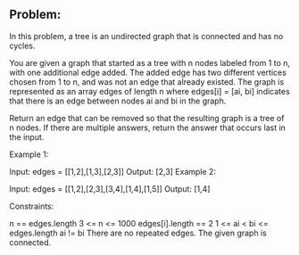 ## Problem:
In this problem, a tree is an undirected graph that is connected and has no cycles.

You are given a graph that started as a tree with n nodes labeled from 1 to n, with one additional edge added. The added edge has two different vertices chosen from 1 to n, and was not an edge that already existed. The graph is represented as an array edges of length n where edges[i] = [ai, bi] indicates that there is an edge between nodes ai and bi in the graph.

Return an edge that can be removed so that the resulting graph is a tree of n nodes. If there are multiple answers, return the answer that occurs last in the input.

 

Example 1:


Input: edges = [[1,2],[1,3],[2,3]]
Output: [2,3]
Example 2:


Input: edges = [[1,2],[2,3],[3,4],[1,4],[1,5]]
Output: [1,4]
 

Constraints:

n == edges.length
3 <= n <= 1000
edges[i].length == 2
1 <= ai < bi <= edges.length
ai != bi
There are no repeated edges.
The given graph is connected.
